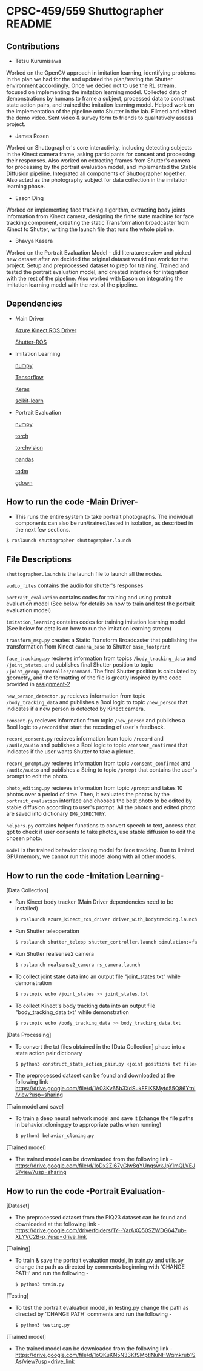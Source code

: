 # CPSC-459/559 Shuttographer README

## Contributions

- Tetsu Kurumisawa

Worked on the OpenCV approach in imitation learning, identifying problems in the plan we had for the and updated the plan/testing the Shutter environment accordingly. Once we decied not to use the RL stream, focused on implementing the imitation learning model. Collected data of demonstrations by humans to frame a subject, processed data to construct state action pairs, and trained the imitation learning model. Helped work on the implementation of the pipeline onto Shutter in the lab. Filmed and edited the demo video. Sent video & survey form to friends to qualitatively assess project. 

- James Rosen

Worked on Shuttographer's core interactivity, including detecting subjects in the Kinect camera frame, asking participants for consent and processing their responses. Also worked on extracting frames from Shutter's camera for processing by the portrait evaluation model, and implemented the Stable Diffusion pipeline. Integrated all components of Shuttographer together. Also acted as the photography subject for data collection in the imitation learning phase. 

- Eason Ding

Worked on implementing face tracking algorithm, extracting body joints information from Kinect camera, designing the finite state machine for face tracking component, creating the static Transformation broadcaster from Kinect to Shutter, writing the launch file that runs the whole pipline.

- Bhavya Kasera

Worked on the Portrait Evaluation Model - did literature review and picked new dataset after we decided the original dataset would not work for the project. Setup and preprocessed dataset to prep for training. Trained and tested the portrait evaluation model, and created interface for integration with the rest of the pipeline. Also worked with Eason on integrating the imitation learning model with the rest of the pipeline.

## Dependencies
- Main Driver

    [Azure Kinect ROS Driver](https://github.com/microsoft/Azure_Kinect_ROS_Driver/tree/melodic)

    [Shutter-ROS](https://gitlab.com/interactive-machines/shutter/shutter-ros)

- Imitation Learning

    [numpy](https://numpy.org/)

    [Tensorflow](https://github.com/tensorflow/tensorflow)

    [Keras](https://github.com/keras-team/keras)

    [scikit-learn](https://github.com/scikit-learn/scikit-learn)

- Portrait Evaluation

    [numpy](https://numpy.org/)

    [torch](https://pytorch.org/docs/stable/torch.html)

    [torchvision](https://pytorch.org/vision/stable/index.html)

    [pandas](https://pandas.pydata.org/)

    [tqdm](https://github.com/tqdm/tqdm)

    [gdown](https://github.com/wkentaro/gdown)

## How to run the code -Main Driver-
- This runs the entire system to take portrait photographs. The individual components can also be run/trained/tested in isolation, as described in the next few sections.

```bash
$ roslaunch shuttographer shuttographer.launch
```

## File Descriptions

`shuttographer.launch` is the launch file to launch all the nodes. 

`audio_files` contains the audio for shutter's responses

`portrait_evaluation` contains codes for training and using protrait evaluation model (See below for details on how to train and test the portrait evaluation model)

`imitation_learning` contains codes for training imitation learning model (See below for details on how to run the imitation learning stream)

`transform_msg.py` creates a Static Transform Broadcaster that publishing the transformation from Kinect `camera_base` to Shutter `base_footprint`

`face_tracking.py` recieves information from topics `/body_tracking_data` and `/joint_states`, and publishes final Shutter position to topic `/joint_group_controller/command`. The final Shutter position is calculated by geometry, and the formatting of the file is greatly inspired by the code provided in [assignment-2](https://github.com/Yale-BIM/f23-assignments/blob/master/assignment-2/shutter_behavior_cloning/src/expert_opt.py)

`new_person_detector.py` recieves information from topic `/body_tracking_data` and publishes a Bool logic to topic `/new_person` that indicates if a new person is detected by Kinect camera.

`consent.py` recieves information from topic `/new_person` and publishes a Bool logic to `/record` that start the recoding of user's feedback.

`record_consent.py` recieves information from topic `/record` and `/audio/audio` and publishes a Bool logic to topic `/consent_confirmed` that indicates if the user wants Shutter to take a picture.

`record_prompt.py` recieves information from topic `/consent_confirmed` and `/audio/audio` and publishes a String to topic `/prompt` that contains the user's prompt to edit the photo.

`photo_editing.py` recieves information from topic `/prompt` and takes 10 photos over a period of time. Then, it evaluates the photos by the `portrait_evaluation` interface and chooses the best photo to be edited by stable diffusion according to user's prompt. All the photos and edited photo are saved into dictionary `IMG_DIRECTORY`.

`helpers.py` contains helper functions to convert speech to text, access chat gpt to check if user consents to take photos, use stable diffusion to edit the chosen photo.

`model` is the trained behavior cloning model for face tracking. Due to limited GPU memory, we cannot run this model along with all other models.
 
## How to run the code -Imitation Learning-

[Data Collection]

- Run Kinect body tracker (Main Driver dependencies need to be installed)
     ```bash
    $ roslaunch azure_kinect_ros_driver driver_with_bodytracking.launch
    ```

- Run Shutter teleoperation
     ```bash
    $ roslaunch shutter_teleop shutter_controller.launch simulation:=false
    ```

- Run Shutter realsense2 camera
     ```bash
    $ roslaunch realsense2_camera rs_camera.launch
    ```

- To collect joint state data into an output file "joint_states.txt" while demonstration

    ```bash
    $ rostopic echo /joint_states >> joint_states.txt
    ```

- To collect Kinect's body tracking data into an output file "body_tracking_data.txt" while demonstration

    ```bash
    $ rostopic echo /body_tracking_data >> body_tracking_data.txt
    ```

[Data Processing]
- To convert the txt files obtained in the [Data Collection] phase into a state action pair dictionary
    ```bash
    $ python3 construct_state_action_pair.py <joint positions txt file> <body tracking txt file> <output json file>
    ```
- The preprocessed dataset can be found and downloaded at the following link - https://drive.google.com/file/d/1A03Kv65b3XdSukEFiKSMytd55Q86Ytni/view?usp=sharing

[Train model and save]
- To train a deep neural network model and save it (change the file paths in behavior_cloning.py to appropriate paths when running)

    ```bash
    $ python3 behavior_cloning.py
    ```

[Trained model]
- The trained model can be downloaded from the following link - https://drive.google.com/file/d/1oDx2ZI67yGIw8qYUnqswkJpYlmQLVEJS/view?usp=sharing

## How to run the code -Portrait Evaluation-

[Dataset]
- The preprocessed dataset from the PIQ23 dataset can be found and downloaded at the following link - https://drive.google.com/drive/folders/1Y--YarAXQ50SZWDG647ub-XLYVC2B-p_?usp=drive_link

[Training]
- To train & save the portrait evaluation model, in train.py and utils.py change the path as directed by comments beginning with 'CHANGE PATH' and run the following -
 
    ```bash
    $ python3 train.py
    ```
[Testing]
- To test the portrait evaluation model, in testing.py change the path as directed by 'CHANGE PATH' comments and run the following -

    ```bash
    $ python3 testing.py
    ```
[Trained model]
- The trained model can be downloaded from the following link - https://drive.google.com/file/d/1oQKuKN5N33KfSMptlNuNHWqmkrub1SAs/view?usp=drive_link
